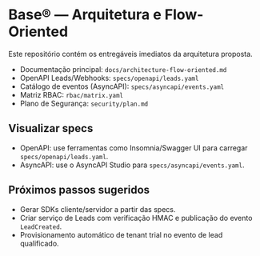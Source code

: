 # Base® — Arquitetura e Flow-Oriented

Este repositório contém os entregáveis imediatos da arquitetura proposta.

- Documentação principal: `docs/architecture-flow-oriented.md`
- OpenAPI Leads/Webhooks: `specs/openapi/leads.yaml`
- Catálogo de eventos (AsyncAPI): `specs/asyncapi/events.yaml`
- Matriz RBAC: `rbac/matrix.yaml`
- Plano de Segurança: `security/plan.md`

## Visualizar specs
- OpenAPI: use ferramentas como Insomnia/Swagger UI para carregar `specs/openapi/leads.yaml`.
- AsyncAPI: use o AsyncAPI Studio para `specs/asyncapi/events.yaml`.

## Próximos passos sugeridos
- Gerar SDKs cliente/servidor a partir das specs.
- Criar serviço de Leads com verificação HMAC e publicação do evento `LeadCreated`.
- Provisionamento automático de tenant trial no evento de lead qualificado.
